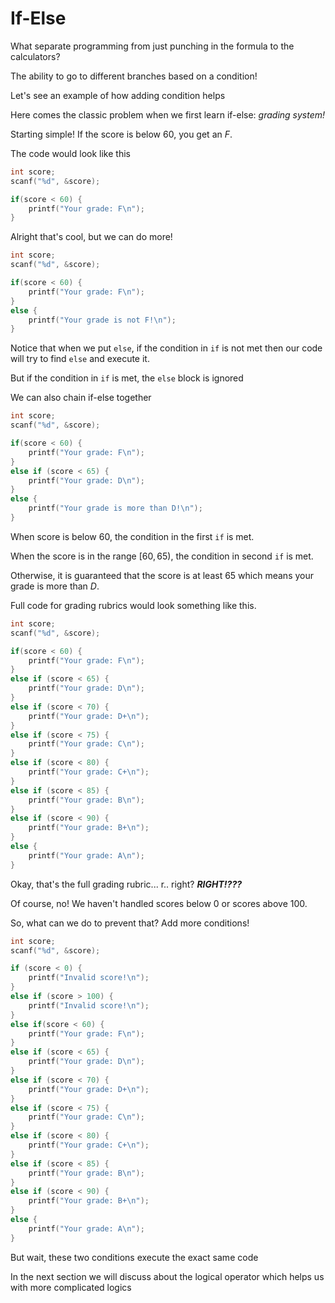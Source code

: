 # If-Else

What separate programming from just punching in the formula to the calculators?

The ability to go to different branches based on a condition!

Let's see an example of how adding condition helps

Here comes the classic problem when we first learn if-else: *grading system!*

Starting simple! If the score is below $60$, you get an $F$.

The code would look like this

```c
int score;
scanf("%d", &score);

if(score < 60) {
    printf("Your grade: F\n");
}
```

Alright that's cool, but we can do more!

```c
int score;
scanf("%d", &score);

if(score < 60) {
    printf("Your grade: F\n");
}
else {
    printf("Your grade is not F!\n");
}
```

Notice that when we put `else`, if the condition in `if` is not met then our code will try to find `else` and execute it.

But if the condition in `if` is met, the `else` block is ignored

We can also chain if-else together

```c
int score;
scanf("%d", &score);

if(score < 60) {
    printf("Your grade: F\n");
}
else if (score < 65) {
    printf("Your grade: D\n");
}
else {
    printf("Your grade is more than D!\n");
}
```

When score is below $60$, the condition in the first `if` is met.

When the score is in the range $[60, 65)$, the condition in second `if` is met.

Otherwise, it is guaranteed that the score is at least 65 which means your grade is more than $D$.


Full code for grading rubrics would look something like this.
```c
int score;
scanf("%d", &score);

if(score < 60) {
    printf("Your grade: F\n");
}
else if (score < 65) {
    printf("Your grade: D\n");
}
else if (score < 70) {
    printf("Your grade: D+\n");
}
else if (score < 75) {
    printf("Your grade: C\n");
}
else if (score < 80) {
    printf("Your grade: C+\n");
}
else if (score < 85) {
    printf("Your grade: B\n");
}
else if (score < 90) {
    printf("Your grade: B+\n");
}
else {
    printf("Your grade: A\n");
}
```

Okay, that's the full grading rubric... r.. right? ***RIGHT!???***

Of course, no! We haven't handled scores below $0$ or scores above $100$. 

So, what can we do to prevent that? Add more conditions!
```c
int score;
scanf("%d", &score);

if (score < 0) {
    printf("Invalid score!\n");
}
else if (score > 100) {
    printf("Invalid score!\n");
}
else if(score < 60) {
    printf("Your grade: F\n");
}
else if (score < 65) {
    printf("Your grade: D\n");
}
else if (score < 70) {
    printf("Your grade: D+\n");
}
else if (score < 75) {
    printf("Your grade: C\n");
}
else if (score < 80) {
    printf("Your grade: C+\n");
}
else if (score < 85) {
    printf("Your grade: B\n");
}
else if (score < 90) {
    printf("Your grade: B+\n");
}
else {
    printf("Your grade: A\n");
}
```

But wait, these two conditions execute the exact same code

In the next section we will discuss about the logical operator which helps us with more complicated logics

